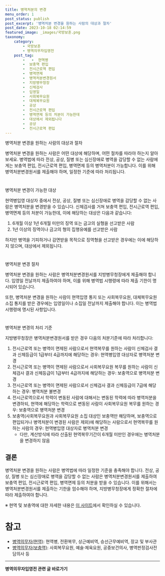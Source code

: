 ```yaml
---
title: 병역처분의 변경 
menu_order: 1
post_status: publish
post_excerpt: '병역처분 변경을 원하는 사람의 대상과 절차'
post_date: 2023-10-18 02:14:59
featured_image: _images/국방보훈.png
taxonomy:
    category:
        - 국방보훈
        - 병역의무자입영전
    post_tag:
        -   -  현역병
        -  보충역 편입
        -  전시근로역 편입
        -  병역면제
        -  병역처분변경원서
        -  지방병무청장
        -  신체검사
        -  입영일
        -  사회복무요원
        -  대체복무요원
        -  공상
        -  전시근로역 편입
        -  병역면제 등의 처분이 가능한데
        -  대상에서 제외됩니다
        -  공상
        -  전시근로역 편입
---
```


병역처분 변경을 원하는 사람의 대상과 절차

병역처분 변경을 원하는 사람은 어떤 대상에 해당하며, 어떤 절차를 따라야 하는지 알아보세요. 병역법에 따라 전상, 공상, 질병 또는 심신장애로 병역을 감당할 수 없는 사람에게는 보충역 편입, 전시근로역 편입, 병역면제 등의 병역처분이 가능합니다. 이를 위해 병역처분변경원서를 제출해야 하며, 일정한 기준에 따라 처리됩니다.

#  
병역처분 변경이 가능한 대상

현역병입영 대상자 중에서 전상, 공상, 질병 또는 심신장애로 병역을 감당할 수 없는 사람은 병역처분을 변경받을 수 있습니다. 신체검사를 거쳐 보충역 편입, 전시근로역 편입, 병역면제 등의 처분이 가능한데, 이에 해당하는 대상은 다음과 같습니다:

1. 6개월 이상 1년 6개월 미만의 징역 또는 금고의 실형을 선고받은 사람
2. 1년 이상의 징역이나 금고의 형의 집행유예를 선고받은 사람

하지만 병역을 기피하거나 감면받을 목적으로 징역형을 선고받은 경우에는 이에 해당하지 않으며, 대상에서 제외됩니다.

#  
병역처분 변경 절차

병역처분 변경을 원하는 사람은 병역처분변경원서를 지방병무청장에게 제출해야 합니다. 입영일 전날까지 제출하여야 하며, 이를 위해 병역법 시행령에 따라 제출 기한이 명시되어 있습니다.

또한, 병역처분 변경을 원하는 사람이 현역입영 통지 또는 사회복무요원, 대체복무요원 소집 통지를 받은 경우에는 입영일이나 소집일 전날까지 제출해야 합니다. 이는 병역법 시행령에 명시된 사항입니다.

#  
병역처분 변경의 처리 기준

지방병무청장은 병역처분변경원서를 받은 경우 다음의 처분기준에 따라 처리합니다:

1. 전시근로역 또는 병역이 면제된 사람으로서 현역복무를 원하는 사람이 신체검사 결과 신체등급이 1급부터 4급까지에 해당하는 경우: 현역병입영 대상자로 병역처분 변경
2. 전시근로역 또는 병역이 면제된 사람으로서 사회복무요원 복무를 원하는 사람이 신체검사 결과 신체등급이 1급부터 4급까지에 해당하는 경우: 보충역으로 병역처분 변경
3. 전시근로역 또는 병역이 면제된 사람으로서 신체검사 결과 신체등급이 7급에 해당하는 경우: 병역처분 불변경
4. 전시근로역으로서 학력이 변동된 사람에 대해서는 변동된 학력에 따라 병역처분을 변경하되, 현역에 해당하는 학력으로 변동된 사람이 사회복무요원 복무를 원하는 경우: 보충역으로 병역처분 변경
5. 보충역(사회복무요원과 사회복무요원 소집 대상인 보충역만 해당하며, 보충역으로 편입되거나 병역처분이 변경된 사람은 제외)에 해당하는 사람으로서 현역복무를 원하는 사람의 경우: 현역병입영 대상자로 병역처분 변경
   - 다만, 계산방식에 따라 산출된 현역복무기간이 6개월 미만인 경우에는 병역처분을 변경하지 않음

## 결론

병역처분 변경을 원하는 사람은 병역법에 따라 일정한 기준을 충족해야 합니다. 전상, 공상, 질병 또는 심신장애로 병역을 감당할 수 없는 사람은 병역처분변경원서를 제출하여 보충역 편입, 전시근로역 편입, 병역면제 등의 처분을 받을 수 있습니다. 이를 위해서는 병역처분변경원서를 제출하는 기한을 엄수해야 하며, 지방병무청장에게 정확한 절차에 따라 제출하여야 합니다.

※ 현역 및 보충역에 대한 자세한 내용은 [이 사이트](www.easylaw.go.kr)에서 확인하실 수 있습니다.

# 참고
- [병역의무자(현역)](링크): 현역병, 전환복무, 상근예비역, 승선근무예비역, 장교 및 부사관
- [병역의무자(보충역)](링크): 사회복무요원, 예술·체육요원, 공중보건의사, 병역판정검사전담의사 등
<!-- wp:separator -->
<hr class="wp-block-separator has-alpha-channel-opacity"/>
<!-- /wp:separator -->

<!-- wp:group {"backgroundColor":"base","layout":{"type":"constrained"}} -->
<div class="wp-block-group has-base-background-color has-background"><!-- wp:paragraph {"align":"center","fontSize":"medium"} -->
<p class="has-text-align-center has-large-font-size"><strong>병역의무자입영전 관련 글 바로가기</strong></p>
<!-- /wp:paragraph -->


<!-- wp:latest-posts
{"categories":[{"id":9092,"count":19,"description":"","link":"https://uknowlaw.com/category/%eb%b3%91%ec%97%ad%ec%9d%98%eb%ac%b4%ec%9e%90%ec%9e%85%ec%98%81%ec%a0%84/","name":"병역의무자입영전","slug":"병역의무자입영전","taxonomy":"category","parent":0,"meta":[],"_links":{"self":[{"href":"https://uknowlaw.com/wp-json/wp/v2/categories/9092"}],"collection":[{"href":"https://uknowlaw.com/wp-json/wp/v2/categories"}],"about":[{"href":"https://uknowlaw.com/wp-json/wp/v2/taxonomies/category"}],"wp:post_type":[{"href":"https://uknowlaw.com/wp-json/wp/v2/posts?categories=9092"}],"curies":[{"name":"wp","href":"https://api.w.org/{rel}","templated":true}]}}],"postsToShow":100,"excerptLength":28,"postLayout":"grid","columns":2,"featuredImageAlign":"left","featuredImageSizeSlug":"large","fontSize":"small"} /--></div>
<!-- /wp:group -->